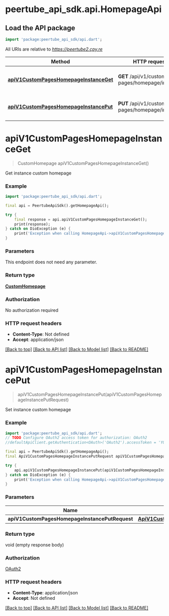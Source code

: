 # peertube_api_sdk.api.HomepageApi

## Load the API package
```dart
import 'package:peertube_api_sdk/api.dart';
```

All URIs are relative to *https://peertube2.cpy.re*

Method | HTTP request | Description
------------- | ------------- | -------------
[**apiV1CustomPagesHomepageInstanceGet**](HomepageApi.md#apiv1custompageshomepageinstanceget) | **GET** /api/v1/custom-pages/homepage/instance | Get instance custom homepage
[**apiV1CustomPagesHomepageInstancePut**](HomepageApi.md#apiv1custompageshomepageinstanceput) | **PUT** /api/v1/custom-pages/homepage/instance | Set instance custom homepage


# **apiV1CustomPagesHomepageInstanceGet**
> CustomHomepage apiV1CustomPagesHomepageInstanceGet()

Get instance custom homepage

### Example
```dart
import 'package:peertube_api_sdk/api.dart';

final api = PeertubeApiSdk().getHomepageApi();

try {
    final response = api.apiV1CustomPagesHomepageInstanceGet();
    print(response);
} catch on DioException (e) {
    print('Exception when calling HomepageApi->apiV1CustomPagesHomepageInstanceGet: $e\n');
}
```

### Parameters
This endpoint does not need any parameter.

### Return type

[**CustomHomepage**](CustomHomepage.md)

### Authorization

No authorization required

### HTTP request headers

 - **Content-Type**: Not defined
 - **Accept**: application/json

[[Back to top]](#) [[Back to API list]](../README.md#documentation-for-api-endpoints) [[Back to Model list]](../README.md#documentation-for-models) [[Back to README]](../README.md)

# **apiV1CustomPagesHomepageInstancePut**
> apiV1CustomPagesHomepageInstancePut(apiV1CustomPagesHomepageInstancePutRequest)

Set instance custom homepage

### Example
```dart
import 'package:peertube_api_sdk/api.dart';
// TODO Configure OAuth2 access token for authorization: OAuth2
//defaultApiClient.getAuthentication<OAuth>('OAuth2').accessToken = 'YOUR_ACCESS_TOKEN';

final api = PeertubeApiSdk().getHomepageApi();
final ApiV1CustomPagesHomepageInstancePutRequest apiV1CustomPagesHomepageInstancePutRequest = ; // ApiV1CustomPagesHomepageInstancePutRequest | 

try {
    api.apiV1CustomPagesHomepageInstancePut(apiV1CustomPagesHomepageInstancePutRequest);
} catch on DioException (e) {
    print('Exception when calling HomepageApi->apiV1CustomPagesHomepageInstancePut: $e\n');
}
```

### Parameters

Name | Type | Description  | Notes
------------- | ------------- | ------------- | -------------
 **apiV1CustomPagesHomepageInstancePutRequest** | [**ApiV1CustomPagesHomepageInstancePutRequest**](ApiV1CustomPagesHomepageInstancePutRequest.md)|  | [optional] 

### Return type

void (empty response body)

### Authorization

[OAuth2](../README.md#OAuth2)

### HTTP request headers

 - **Content-Type**: application/json
 - **Accept**: Not defined

[[Back to top]](#) [[Back to API list]](../README.md#documentation-for-api-endpoints) [[Back to Model list]](../README.md#documentation-for-models) [[Back to README]](../README.md)

